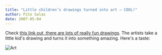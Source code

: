 ```yaml
---
title: "Little children’s drawings turned into art – COOL!"
author: Pito Salas
date: 2007-05-04
---
```




Check [this link out, there are lots of really fun
drawings](<http://www.linkinn.com/wiki_101.php?add=&id=3192&select=All>). The
artists take a little kid's drawing and turns it into something amazing.
Here's a taste:

![Art](https://i0.wp.com/bp1.blogger.com/_u_vISdtKDO8/RjhNlFVj0pI/AAAAAAAACg8/O6hVihAr8Ek/s1600/01_deti.jpg?w=584)


